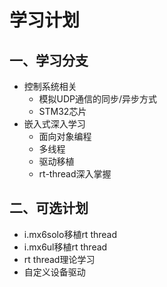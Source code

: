 # 学习计划

## 一、学习分支

- 控制系统相关
  - 模拟UDP通信的同步/异步方式
  - STM32芯片
- 嵌入式深入学习
  - 面向对象编程
  - 多线程
  - 驱动移植
  - rt-thread深入掌握

## 二、可选计划

- i.mx6solo移植rt thread
- i.mx6ul移植rt thread
- rt thread理论学习
- 自定义设备驱动

